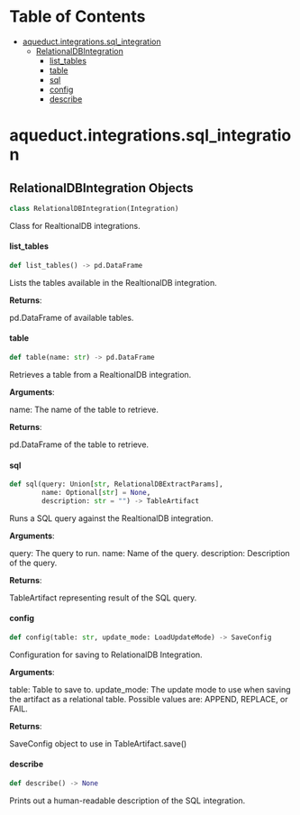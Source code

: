 # Table of Contents

* [aqueduct.integrations.sql\_integration](#aqueduct.integrations.sql_integration)
  * [RelationalDBIntegration](#aqueduct.integrations.sql_integration.RelationalDBIntegration)
    * [list\_tables](#aqueduct.integrations.sql_integration.RelationalDBIntegration.list_tables)
    * [table](#aqueduct.integrations.sql_integration.RelationalDBIntegration.table)
    * [sql](#aqueduct.integrations.sql_integration.RelationalDBIntegration.sql)
    * [config](#aqueduct.integrations.sql_integration.RelationalDBIntegration.config)
    * [describe](#aqueduct.integrations.sql_integration.RelationalDBIntegration.describe)

<a id="aqueduct.integrations.sql_integration"></a>

# aqueduct.integrations.sql\_integration

<a id="aqueduct.integrations.sql_integration.RelationalDBIntegration"></a>

## RelationalDBIntegration Objects

```python
class RelationalDBIntegration(Integration)
```

Class for RealtionalDB integrations.

<a id="aqueduct.integrations.sql_integration.RelationalDBIntegration.list_tables"></a>

#### list\_tables

```python
def list_tables() -> pd.DataFrame
```

Lists the tables available in the RealtionalDB integration.

**Returns**:

  pd.DataFrame of available tables.

<a id="aqueduct.integrations.sql_integration.RelationalDBIntegration.table"></a>

#### table

```python
def table(name: str) -> pd.DataFrame
```

Retrieves a table from a RealtionalDB integration.

**Arguments**:

  name:
  The name of the table to retrieve.
  

**Returns**:

  pd.DataFrame of the table to retrieve.

<a id="aqueduct.integrations.sql_integration.RelationalDBIntegration.sql"></a>

#### sql

```python
def sql(query: Union[str, RelationalDBExtractParams],
        name: Optional[str] = None,
        description: str = "") -> TableArtifact
```

Runs a SQL query against the RealtionalDB integration.

**Arguments**:

  query:
  The query to run.
  name:
  Name of the query.
  description:
  Description of the query.
  

**Returns**:

  TableArtifact representing result of the SQL query.

<a id="aqueduct.integrations.sql_integration.RelationalDBIntegration.config"></a>

#### config

```python
def config(table: str, update_mode: LoadUpdateMode) -> SaveConfig
```

Configuration for saving to RelationalDB Integration.

**Arguments**:

  table:
  Table to save to.
  update_mode:
  The update mode to use when saving the artifact as a relational table.
  Possible values are: APPEND, REPLACE, or FAIL.

**Returns**:

  SaveConfig object to use in TableArtifact.save()

<a id="aqueduct.integrations.sql_integration.RelationalDBIntegration.describe"></a>

#### describe

```python
def describe() -> None
```

Prints out a human-readable description of the SQL integration.

